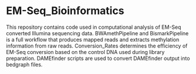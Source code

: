 # EM-Seq_Bioinformatics
This repository contains code used in computational analysis of EM-Seq converted Illumina sequencing data.
BWAmethPipeline and BismarkPipeline is a full workflow that produces mapped reads and extracts methylation information from raw reads.
Conversion_Rates determines the efficiency of EM-Seq conversion based on the control DNA used during library preparation.
DAMEfinder scripts are used to convert DAMEfinder output into bedgraph files.
